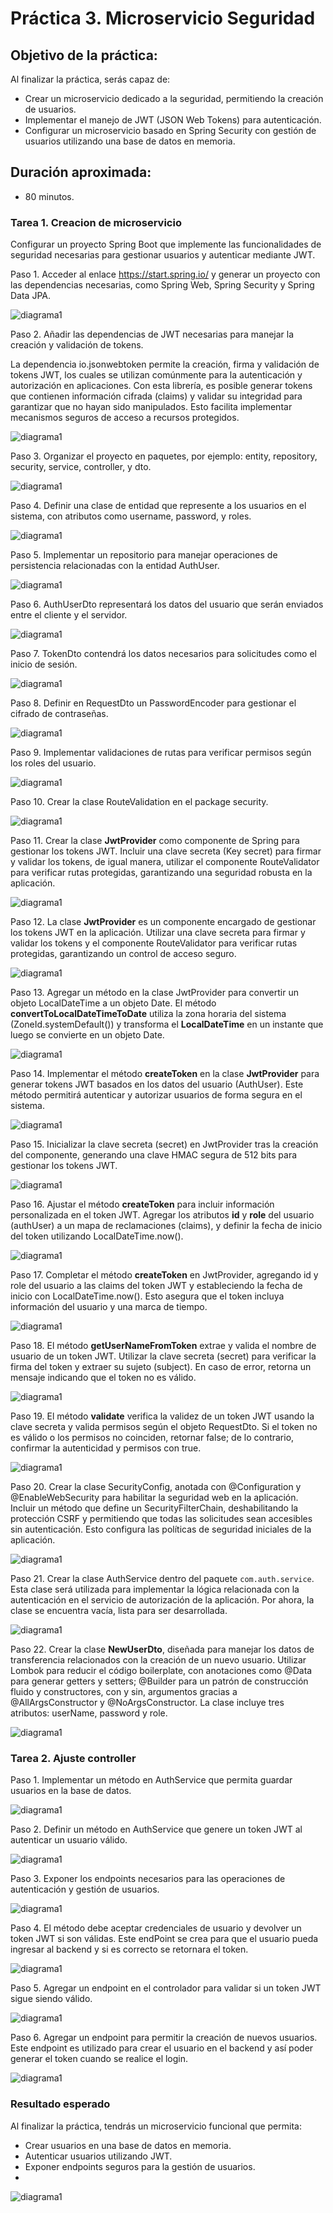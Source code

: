 # Práctica 3. Microservicio Seguridad

## Objetivo de la práctica:
Al finalizar la práctica, serás capaz de:
- Crear un microservicio dedicado a la seguridad, permitiendo la creación de usuarios.
- Implementar el manejo de JWT (JSON Web Tokens) para autenticación.
- Configurar un microservicio basado en Spring Security con gestión de usuarios utilizando una base de datos en memoria.

## Duración aproximada:
- 80 minutos.

### Tarea 1. Creacion de microservicio

Configurar un proyecto Spring Boot que implemente las funcionalidades de seguridad necesarias para gestionar usuarios y autenticar mediante JWT.

Paso 1. Acceder al enlace https://start.spring.io/ y generar un proyecto con las dependencias necesarias, como Spring Web, Spring Security y Spring Data JPA.

![diagrama1](../images/Capitulo3/cap3_ms_seg_1.png)

Paso 2. Añadir las dependencias de JWT necesarias para manejar la creación y validación de tokens.

La dependencia io.jsonwebtoken permite la creación, firma y validación de tokens JWT, los cuales se utilizan comúnmente para la autenticación y autorización en aplicaciones. Con esta librería, es posible generar tokens que contienen información cifrada (claims) y validar su integridad para garantizar que no hayan sido manipulados. Esto facilita implementar mecanismos seguros de acceso a recursos protegidos.

![diagrama1](../images/Capitulo3/cap3_ms_seg_2.png)

Paso 3. Organizar el proyecto en paquetes, por ejemplo: entity, repository, security, service, controller, y dto.

![diagrama1](../images/Capitulo3/cap3_ms_seg_3.png)

Paso 4. Definir una clase de entidad que represente a los usuarios en el sistema, con atributos como username, password, y roles.

![diagrama1](../images/Capitulo3/cap3_ms_seg_4.png)

Paso 5. Implementar un repositorio para manejar operaciones de persistencia relacionadas con la entidad AuthUser.

![diagrama1](../images/Capitulo3/cap3_ms_seg_5.png)

Paso 6. AuthUserDto representará los datos del usuario que serán enviados entre el cliente y el servidor.

![diagrama1](../images/Capitulo3/cap3_ms_seg_6.png)

Paso 7. TokenDto contendrá los datos necesarios para solicitudes como el inicio de sesión.

![diagrama1](../images/Capitulo3/cap3_ms_seg_7.png)

Paso 8. Definir en RequestDto un PasswordEncoder para gestionar el cifrado de contraseñas.

![diagrama1](../images/Capitulo3/cap3_ms_seg_8.png)

Paso 9. Implementar validaciones de rutas para verificar permisos según los roles del usuario.

![diagrama1](../images/Capitulo3/cap3_ms_seg_9.png)

Paso 10. Crear la clase RouteValidation en el package security.

![diagrama1](../images/Capitulo3/cap3_ms_seg_10.png)

Paso 11. Crear la clase **JwtProvider** como componente de Spring para gestionar los tokens JWT. Incluir una clave secreta (Key secret) para firmar y validar los tokens, de igual manera, utilizar el componente RouteValidator para verificar rutas protegidas, garantizando una seguridad robusta en la aplicación.

![diagrama1](../images/Capitulo3/cap3_ms_seg_11.png)

Paso 12. La clase **JwtProvider** es un componente encargado de gestionar los tokens JWT en la aplicación. Utilizar una clave secreta para firmar y validar los tokens y el componente RouteValidator para verificar rutas protegidas, garantizando un control de acceso seguro.

![diagrama1](../images/Capitulo3/cap3_ms_seg_12.png)

Paso 13. Agregar un método en la clase JwtProvider para convertir un objeto LocalDateTime a un objeto Date. El método **convertToLocalDateTimeToDate** utiliza la zona horaria del sistema (ZoneId.systemDefault()) y transforma el **LocalDateTime** en un instante que luego se convierte en un objeto Date.

![diagrama1](../images/Capitulo3/cap3_ms_seg_13.png)

Paso 14. Implementar el método **createToken** en la clase **JwtProvider** para generar tokens JWT basados en los datos del usuario (AuthUser). Este método permitirá autenticar y autorizar usuarios de forma segura en el sistema.

![diagrama1](../images/Capitulo3/cap3_ms_seg_14.png)

Paso 15. Inicializar la clave secreta (secret) en JwtProvider tras la creación del componente, generando una clave HMAC segura de 512 bits para gestionar los tokens JWT.

![diagrama1](../images/Capitulo3/cap3_ms_seg_15.png)

Paso 16. Ajustar el método **createToken** para incluir información personalizada en el token JWT. Agregar los atributos **id** y **role** del usuario (authUser) a un mapa de reclamaciones (claims), y definir la fecha de inicio del token utilizando LocalDateTime.now(). 

![diagrama1](../images/Capitulo3/cap3_ms_seg_16.png)

Paso 17. Completar el método **createToken** en JwtProvider, agregando id y role del usuario a las claims del token JWT y estableciendo la fecha de inicio con LocalDateTime.now(). Esto asegura que el token incluya información del usuario y una marca de tiempo.

![diagrama1](../images/Capitulo3/cap3_ms_seg_17.png)

Paso 18. El método **getUserNameFromToken** extrae y valida el nombre de usuario de un token JWT. Utilizar la clave secreta (secret) para verificar la firma del token y extraer su sujeto (subject). En caso de error, retorna un mensaje indicando que el token no es válido.

![diagrama1](../images/Capitulo3/cap3_ms_seg_18.png)

Paso 19. El método **validate** verifica la validez de un token JWT usando la clave secreta y valida permisos según el objeto RequestDto. Si el token no es válido o los permisos no coinciden, retornar false; de lo contrario, confirmar la autenticidad y permisos con true.

![diagrama1](../images/Capitulo3/cap3_ms_seg_19.png)

Paso 20. Crear la clase SecurityConfig, anotada con @Configuration y @EnableWebSecurity para habilitar la seguridad web en la aplicación. Incluir un método que define un SecurityFilterChain, deshabilitando la protección CSRF y permitiendo que todas las solicitudes sean accesibles sin autenticación. Esto configura las políticas de seguridad iniciales de la aplicación.

![diagrama1](../images/Capitulo3/cap3_ms_seg_20.png)

Paso 21. Crear la clase AuthService dentro del paquete `com.auth.service`. Esta clase será utilizada para implementar la lógica relacionada con la autenticación en el servicio de autorización de la aplicación. Por ahora, la clase se encuentra vacía, lista para ser desarrollada.

![diagrama1](../images/Capitulo3/cap3_ms_seg_21.png)

Paso 22. Crear la clase **NewUserDto**, diseñada para manejar los datos de transferencia relacionados con la creación de un nuevo usuario. Utilizar Lombok para reducir el código boilerplate, con anotaciones como @Data para generar getters y setters; @Builder para un patrón de construcción fluido y constructores, con y sin, argumentos gracias a @AllArgsConstructor y @NoArgsConstructor. La clase incluye tres atributos: userName, password y role.

![diagrama1](../images/Capitulo3/cap3_ms_seg_22.png)


### Tarea 2. Ajuste controller

Paso 1. Implementar un método en AuthService que permita guardar usuarios en la base de datos.

![diagrama1](../images/Capitulo3/cap3_ms_seg_23.png)

Paso 2. Definir un método en AuthService que genere un token JWT al autenticar un usuario válido.

![diagrama1](../images/Capitulo3/cap3_ms_seg_24.png)

Paso 3. Exponer los endpoints necesarios para las operaciones de autenticación y gestión de usuarios.

![diagrama1](../images/Capitulo3/cap3_ms_seg_25.png)

Paso 4. El método debe aceptar credenciales de usuario y devolver un token JWT si son válidas. Este endPoint se crea para que el usuario pueda ingresar al backend y si es correcto se retornara el token.

![diagrama1](../images/Capitulo3/cap3_ms_seg_26.png)

Paso 5. Agregar un endpoint en el controlador para validar si un token JWT sigue siendo válido.

![diagrama1](../images/Capitulo3/cap3_ms_seg_27.png)

Paso 6. Agregar un endpoint para permitir la creación de nuevos usuarios. Este endpoint es utilizado para crear el usuario en el backend y así poder generar el token cuando se realice el login.

![diagrama1](../images/Capitulo3/cap3_ms_seg_28.png)


### Resultado esperado

Al finalizar la práctica, tendrás un microservicio funcional que permita:

- Crear usuarios en una base de datos en memoria.
- Autenticar usuarios utilizando JWT.
- Exponer endpoints seguros para la gestión de usuarios.
- 
![diagrama1](../images/Capitulo3/cap3_ms_seg_29.png)
